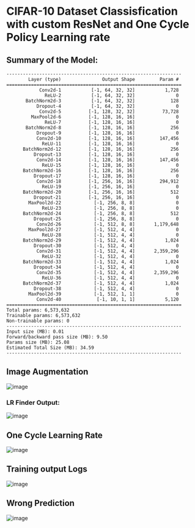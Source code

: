 # CIFAR-10 Dataset Classisfication with custom ResNet and One Cycle Policy Learning rate

## Summary of the Model:
```
----------------------------------------------------------------
        Layer (type)               Output Shape         Param #
================================================================
            Conv2d-1           [-1, 64, 32, 32]           1,728
              ReLU-2           [-1, 64, 32, 32]               0
       BatchNorm2d-3           [-1, 64, 32, 32]             128
           Dropout-4           [-1, 64, 32, 32]               0
            Conv2d-5          [-1, 128, 32, 32]          73,728
         MaxPool2d-6          [-1, 128, 16, 16]               0
              ReLU-7          [-1, 128, 16, 16]               0
       BatchNorm2d-8          [-1, 128, 16, 16]             256
           Dropout-9          [-1, 128, 16, 16]               0
           Conv2d-10          [-1, 128, 16, 16]         147,456
             ReLU-11          [-1, 128, 16, 16]               0
      BatchNorm2d-12          [-1, 128, 16, 16]             256
          Dropout-13          [-1, 128, 16, 16]               0
           Conv2d-14          [-1, 128, 16, 16]         147,456
             ReLU-15          [-1, 128, 16, 16]               0
      BatchNorm2d-16          [-1, 128, 16, 16]             256
          Dropout-17          [-1, 128, 16, 16]               0
           Conv2d-18          [-1, 256, 16, 16]         294,912
             ReLU-19          [-1, 256, 16, 16]               0
      BatchNorm2d-20          [-1, 256, 16, 16]             512
          Dropout-21          [-1, 256, 16, 16]               0
        MaxPool2d-22            [-1, 256, 8, 8]               0
             ReLU-23            [-1, 256, 8, 8]               0
      BatchNorm2d-24            [-1, 256, 8, 8]             512
          Dropout-25            [-1, 256, 8, 8]               0
           Conv2d-26            [-1, 512, 8, 8]       1,179,648
        MaxPool2d-27            [-1, 512, 4, 4]               0
             ReLU-28            [-1, 512, 4, 4]               0
      BatchNorm2d-29            [-1, 512, 4, 4]           1,024
          Dropout-30            [-1, 512, 4, 4]               0
           Conv2d-31            [-1, 512, 4, 4]       2,359,296
             ReLU-32            [-1, 512, 4, 4]               0
      BatchNorm2d-33            [-1, 512, 4, 4]           1,024
          Dropout-34            [-1, 512, 4, 4]               0
           Conv2d-35            [-1, 512, 4, 4]       2,359,296
             ReLU-36            [-1, 512, 4, 4]               0
      BatchNorm2d-37            [-1, 512, 4, 4]           1,024
          Dropout-38            [-1, 512, 4, 4]               0
        MaxPool2d-39            [-1, 512, 1, 1]               0
           Conv2d-40             [-1, 10, 1, 1]           5,120
================================================================
Total params: 6,573,632
Trainable params: 6,573,632
Non-trainable params: 0
----------------------------------------------------------------
Input size (MB): 0.01
Forward/backward pass size (MB): 9.50
Params size (MB): 25.08
Estimated Total Size (MB): 34.59
----------------------------------------------------------------
```

## Image Augmentation
![image](https://github.com/sushant097/Deep-Learning-Paper-Scratch-Implementation/assets/30827903/9f8f448f-b195-476d-9e36-c8c9cee16ee0)

### LR Finder Output:
![image](https://github.com/sushant097/Deep-Learning-Paper-Scratch-Implementation/assets/30827903/bf19439c-2cb1-4a7e-bd3b-0438c2dc4e4b)

## One Cycle Learning Rate
![image](https://github.com/sushant097/Deep-Learning-Paper-Scratch-Implementation/assets/30827903/8d84ed77-baee-4621-85db-89e9001a4260)

## Training output Logs
![image](https://github.com/sushant097/Deep-Learning-Paper-Scratch-Implementation/assets/30827903/f4a6e3c1-8d78-4e2c-ab5d-a02976a555f2)

## Wrong Prediction
![image](https://github.com/sushant097/Deep-Learning-Paper-Scratch-Implementation/assets/30827903/95d664d5-8851-41c3-af78-0a53e339e979)


